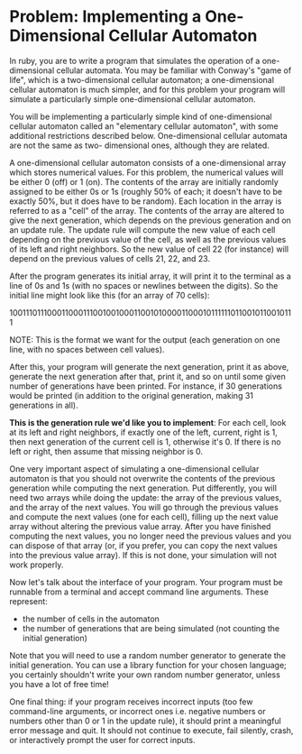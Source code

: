 Problem: Implementing a One-Dimensional Cellular Automaton
==========================================================

In ruby, you are to write a program that simulates the operation of a one-
dimensional cellular automata. You may be familiar with Conway's "game of life",
which is a two-dimensional cellular automaton; a one-dimensional cellular
automaton is much simpler, and for this problem your program will simulate a
particularly simple one-dimensional cellular automaton.

You will be implementing a particularly simple kind of one-dimensional cellular automaton
called an "elementary cellular automaton", with some additional restrictions
described below. One-dimensional cellular automata are not the same as two-
dimensional ones, although they are related.

A one-dimensional cellular automaton consists of a one-dimensional array which
stores numerical values. For this problem, the numerical values will be either 0
(off) or 1 (on). The contents of the array are initially randomly assigned to be
either 0s or 1s (roughly 50% of each; it doesn't have to be exactly 50%, but it
does have to be random). Each location in the array is referred to as a "cell" of
the array. The contents of the array are altered to give the next generation, which
depends on the previous generation and on an update rule. The update rule will
compute the new value of each cell depending on the previous value of the cell,
as well as the previous values of its left and right neighbors. So the new value of
cell 22 (for instance) will depend on the previous values of cells 21, 22, and 23.

After the program generates its initial array, it will print it to the terminal as a line
of 0s and 1s (with no spaces or newlines between the digits). So the initial line
might look like this (for an array of 70 cells):

1001110111000110001110010010001100101000011000101111110110010110010111

NOTE: This is the format we want for the output (each generation on one line,
with no spaces between cell values).

After this, your program will generate the next generation, print it as above,
generate the next generation after that, print it, and so on until some given
number of generations have been printed. For instance, if 30 generations would
be printed (in addition to the original generation, making 31 generations in all).

**This is the generation rule we'd like you to implement**: For each cell, look at its
left and right neighbors, if exactly one of the left, current, right is 1, then
next generation of the current cell is 1, otherwise it's 0. If there is no left or
right, then assume that missing neighbor is 0.

One very important aspect of simulating a one-dimensional cellular automaton is
that you should not overwrite the contents of the previous generation while
computing the next generation. Put differently, you will need two arrays while
doing the update: the array of the previous values, and the array of the next
values. You will go through the previous values and compute the next values
(one for each cell), filling up the next value array without altering the previous
value array. After you have finished computing the next values, you no longer
need the previous values and you can dispose of that array (or, if you prefer, you
can copy the next values into the previous value array). If this is not done, your
simulation will not work properly.

Now let's talk about the interface of your program. Your program must be
runnable from a terminal and accept command line arguments. These represent:

* the number of cells in the automaton
* the number of generations that are being simulated (not counting the initial
generation)

Note that you will need to use a random number generator to generate the initial
generation. You can use a library function for your chosen language; you
certainly shouldn't write your own random number generator, unless you have a
lot of free time!

One final thing: if your program receives incorrect inputs (too few command-line
arguments, or incorrect ones i.e. negative numbers or numbers other than 0 or 1
in the update rule), it should print a meaningful error message and quit. It
should not continue to execute, fail silently, crash, or interactively prompt the
user for correct inputs.
